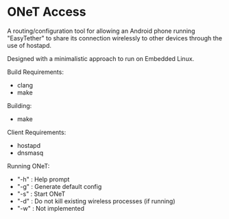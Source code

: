 # ONeT Access

A routing/configuration tool for allowing an Android phone running "EasyTether" to share its connection wirelessly
to other devices through the use of hostapd.

Designed with a minimalistic approach to run on Embedded Linux.

Build Requirements:
- clang
- make

Building:
- make

Client Requirements:
- hostapd
- dnsmasq

Running ONeT:
- "-h" : Help prompt
- "-g" : Generate default config
- "-s" : Start ONeT
- "-d" : Do not kill existing wireless processes (if running)
- "-w" : Not implemented
